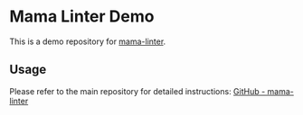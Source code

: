 # Mama Linter Demo

This is a demo repository for [mama-linter](https://github.com/your-username/mama-linter).

## Usage

Please refer to the main repository for detailed instructions:
[GitHub - mama-linter](https://github.com/your-username/mama-linter)
